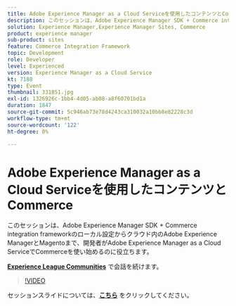 ```yaml
---
title: Adobe Experience Manager as a Cloud Serviceを使用したコンテンツとCommerce
description: このセッションは、Adobe Experience Manager SDK + Commerce integration frameworkのローカル設定からクラウド内のAdobe Experience ManagerとMagentoまで、開発者がAdobe Experience Manager as a Cloud ServiceでCommerceを使い始めるのに役立ちます。 このセッションは、Adobe Developers Live コンテンツイベントの一環として提供されました。
solution: Experience Manager,Experience Manager Sites, Commerce
product: experience manager
sub-product: sites
feature: Commerce Integration Framework
topic: Development
role: Developer
level: Experienced
version: Experience Manager as a Cloud Service
kt: 7188
type: Event
thumbnail: 331851.jpg
exl-id: 1326926c-1bb4-4d05-ab08-a8f60701bd1a
duration: 1847
source-git-commit: 5c946ab73e78d4243ca310032a10bb8e82228c3d
workflow-type: tm+mt
source-wordcount: '122'
ht-degree: 0%

---
```


# Adobe Experience Manager as a Cloud Serviceを使用したコンテンツとCommerce

このセッションは、Adobe Experience Manager SDK + Commerce integration frameworkのローカル設定からクラウド内のAdobe Experience ManagerとMagentoまで、開発者がAdobe Experience Manager as a Cloud ServiceでCommerceを使い始めるのに役立ちます。

**[Experience League Communities](https://adobe.ly/36Yd3v6)** で会話を続けます。

>[!VIDEO](https://video.tv.adobe.com/v/331851/?quality=12&learn=on&hidetitle=true)

セッションスライドについては、**[こちら](/help/adobe-developers-live/assets/content-commerce.pdf)** をクリックしてください。
